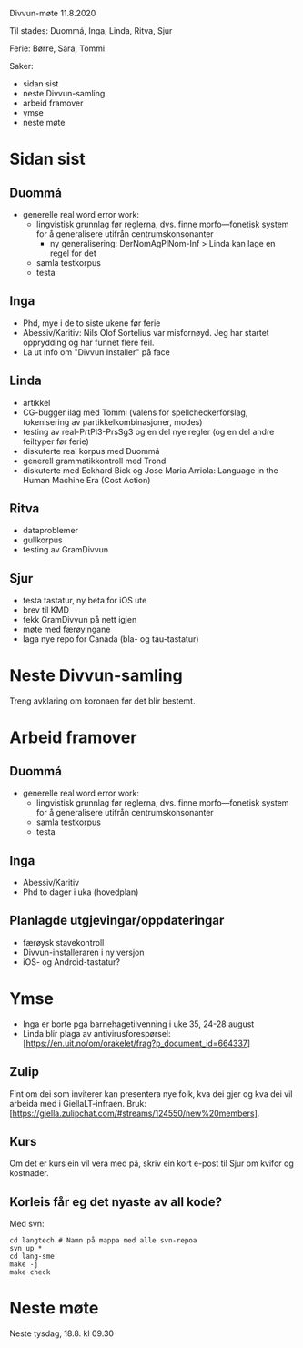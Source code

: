 Divvun-møte 11.8.2020

Til stades: Duommá, Inga, Linda, Ritva, Sjur

Ferie: Børre, Sara, Tommi

Saker:
* sidan sist
* neste Divvun-samling
* arbeid framover
* ymse
* neste møte

#  Sidan sist

##  Duommá
* generelle real word error work:
    - lingvistisk grunnlag før reglerna, dvs. finne morfo—fonetisk system for å
   generalisere utifrån centrumskonsonanter
        - ny generalisering: DerNomAgPlNom-Inf > Linda kan lage en regel for det
    - samla testkorpus
    - testa

##  Inga
* Phd, mye i de to siste ukene før ferie
* Abessiv/Karitiv: Nils Olof Sortelius var misfornøyd. Jeg har startet
  opprydding og har funnet flere feil.
* La ut info om "Divvun Installer" på face

##  Linda
* artikkel
* CG-bugger ilag med Tommi (valens for spellcheckerforslag, tokenisering av
  partikkelkombinasjoner, modes)
* testing av real-PrtPl3-PrsSg3 og en del nye regler (og en del andre
  feiltyper før ferie)
* diskuterte real korpus med Duommá
* generell grammatikkontroll med Trond
* diskuterte med Eckhard Bick og Jose Maria Arriola: Language in the Human
  Machine Era (Cost Action)

##  Ritva
* dataproblemer
* gullkorpus
* testing av GramDivvun

##  Sjur
* testa tastatur, ny beta for iOS ute
* brev til KMD
* fekk GramDivvun på nett igjen
* møte med færøyingane
* laga nye repo for Canada (bla- og tau-tastatur)

#  Neste Divvun-samling

Treng avklaring om koronaen før det blir bestemt.

#  Arbeid framover

##  Duommá
* generelle real word error work:
    - lingvistisk grunnlag før reglerna, dvs. finne morfo—fonetisk system for å
   generalisere utifrån centrumskonsonanter
    - samla testkorpus
    - testa

##  Inga
* Abessiv/Karitiv
* Phd to dager i uka (hovedplan)

##  Planlagde utgjevingar/oppdateringar

* færøysk stavekontroll
* Divvun-installeraren i ny versjon
* iOS- og Android-tastatur?

#  Ymse

* Inga er borte pga barnehagetilvenning i uke 35, 24-28 august
* Linda blir plaga av antivirusforespørsel:
   [https://en.uit.no/om/orakelet/frag?p_document_id=664337]

##  Zulip

Fint om dei som inviterer kan presentera nye folk, kva dei gjer og kva dei vil
arbeida med i GiellaLT-infraen. Bruk:
[https://giella.zulipchat.com/#streams/124550/new%20members].

##  Kurs

Om det er kurs ein vil vera med på, skriv ein kort e-post til Sjur om kvifor og kostnader.

##  Korleis får eg det nyaste av all kode?

Med svn:

```
cd langtech # Namn på mappa med alle svn-repoa
svn up *
cd lang-sme
make -j
make check
```

#  Neste møte

Neste tysdag, 18.8. kl 09.30
